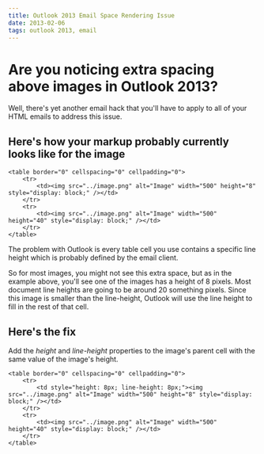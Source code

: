 ```yaml
---
title: Outlook 2013 Email Space Rendering Issue
date: 2013-02-06
tags: outlook 2013, email
---
```


# Are you noticing extra spacing above images in Outlook 2013?

Well, there's yet another email hack that you'll have to apply to all of your HTML emails to address this issue.

## Here's how your markup probably currently looks like for the image

<pre><code>&lt;table border="0" cellspacing="0" cellpadding="0"&gt;
    &lt;tr&gt;
        &lt;td&gt;&lt;img src="../image.png" alt="Image" width="500" height="8" style="display: block;" /&gt;&lt;/td&gt;
    &lt;/tr&gt;
    &lt;tr&gt;
        &lt;td&gt;&lt;img src="../image.png" alt="Image" width="500" height="40" style="display: block;" /&gt;&lt;/td&gt;
    &lt;/tr&gt;
&lt;/table&gt;</code></pre>

The problem with Outlook is every table cell you use contains a specific line height which is probably defined by the email client.

So for most images, you might not see this extra space, but as in the example above, you'll see one of the images has a height of 8 pixels.  Most document line heights are going to be around 20 something pixels.  Since this image is smaller than the line-height, Outlook will use the line height to fill in the rest of that cell.

## Here's the fix

Add the <em>height</em> and <em>line-height</em> properties to the image's parent cell with the same value of the image's height.

<pre><code>&lt;table border="0" cellspacing="0" cellpadding="0"&gt;
    &lt;tr&gt;
        &lt;td <span class="highlight">style="height: 8px; line-height: 8px;"</span>&gt;&lt;img src="../image.png" alt="Image" width="500" height="8" style="display: block;" /&gt;&lt;/td&gt;
    &lt;/tr&gt;
    &lt;tr&gt;
        &lt;td&gt;&lt;img src="../image.png" alt="Image" width="500" height="40" style="display: block;" /&gt;&lt;/td&gt;
    &lt;/tr&gt;
&lt;/table&gt;</code></pre>
